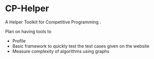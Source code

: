 # CP-Helper
A Helper Toolkit for Competitive Programming . 

Plan on having tools to 
- Profile
- Basic framework to quickly test the test cases given on the website
- Measure complexity of algorithms using graphs
